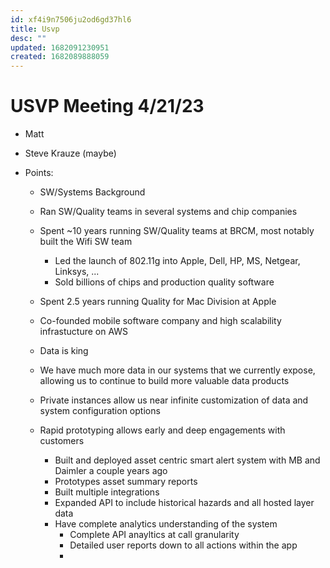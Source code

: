 ```yaml
---
id: xf4i9n7506ju2od6gd37hl6
title: Usvp
desc: ""
updated: 1682091230951
created: 1682089888059
---
```


# USVP Meeting 4/21/23

- Matt
- Steve Krauze (maybe)

- Points:

  - SW/Systems Background
  - Ran SW/Quality teams in several systems and chip companies
  - Spent ~10 years running SW/Quality teams at BRCM, most notably built the Wifi SW team
    - Led the launch of 802.11g into Apple, Dell, HP, MS, Netgear, Linksys, ...
    - Sold billions of chips and production quality software
  - Spent 2.5 years running Quality for Mac Division at Apple
  - Co-founded mobile software company and high scalability infrastucture on AWS

  - Data is king
  - We have much more data in our systems that we currently expose, allowing us to continue to build more valuable data products
  - Private instances allow us near infinite customization of data and system configuration options
  - Rapid prototyping allows early and deep engagements with customers
    - Built and deployed asset centric smart alert system with MB and Daimler a couple years ago
    - Prototypes asset summary reports
    - Built multiple integrations
    - Expanded API to include historical hazards and all hosted layer data
    - Have complete analytics understanding of the system
      - Complete API anayltics at call granularity
      - Detailed user reports down to all actions within the app
      -
